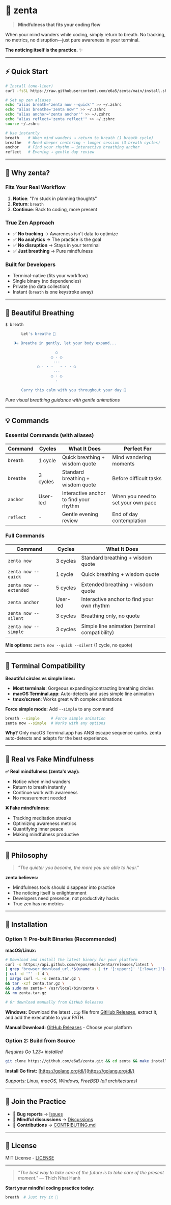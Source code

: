 # 🧘 zenta

> **Mindfulness that fits your coding flow**

When your mind wanders while coding, simply return to breath. No tracking, no metrics, no disruption—just pure awareness in your terminal.

**The noticing itself is the practice.** ✨

---

## ⚡ Quick Start

```bash
# Install (one-liner)
curl -fsSL https://raw.githubusercontent.com/e6a5/zenta/main/install.sh | bash

# Set up zen aliases
echo "alias breath='zenta now --quick'" >> ~/.zshrc
echo "alias breathe='zenta now'" >> ~/.zshrc
echo "alias anchor='zenta anchor'" >> ~/.zshrc
echo "alias reflect='zenta reflect'" >> ~/.zshrc
source ~/.zshrc

# Use instantly
breath    # When mind wanders → return to breath (1 breath cycle)
breathe   # Need deeper centering → longer session (3 breath cycles)
anchor    # Find your rhythm → interactive breathing anchor
reflect   # Evening → gentle day review
```

---

## 🌸 Why zenta?

### **Fits Your Real Workflow**

1. **Notice**: "I'm stuck in planning thoughts"
2. **Return**: `breath`
3. **Continue**: Back to coding, more present

### **True Zen Approach**

- ✅ **No tracking** → Awareness isn't data to optimize
- ✅ **No analytics** → The practice is the goal
- ✅ **No disruption** → Stays in your terminal
- ✅ **Just breathing** → Pure mindfulness

### **Built for Developers**

- Terminal-native (fits your workflow)
- Single binary (no dependencies)
- Private (no data collection)
- Instant (`breath` is one keystroke away)

---

## 🌊 Beautiful Breathing

```bash
$ breath

       Let's breathe 🌸

    🌬️ Breathe in gently, let your body expand...

                      ○
                    ○ · ○
                     ···
              ○ · · ·   · · · ○
                     ···
                    ○ · ○
                      ·

       Carry this calm with you throughout your day 🙏
```

_Pure visual breathing guidance with gentle animations_

---

## 💡 Commands

### **Essential Commands (with aliases)**

| Command   | Cycles   | What It Does                           | Perfect For                        |
| --------- | -------- | -------------------------------------- | ---------------------------------- |
| `breath`  | 1 cycle  | Quick breathing + wisdom quote         | Mind wandering moments             |
| `breathe` | 3 cycles | Standard breathing + wisdom quote      | Before difficult tasks             |
| `anchor`  | User-led | Interactive anchor to find your rhythm | When you need to set your own pace |
| `reflect` | -        | Gentle evening review                  | End of day contemplation           |

### **Full Commands**

| Command                | Cycles   | What It Does                                   |
| ---------------------- | -------- | ---------------------------------------------- |
| `zenta now`            | 3 cycles | Standard breathing + wisdom quote              |
| `zenta now --quick`    | 1 cycle  | Quick breathing + wisdom quote                 |
| `zenta now --extended` | 5 cycles | Extended breathing + wisdom quote              |
| `zenta anchor`         | User-led | Interactive anchor to find your own rhythm     |
| `zenta now --silent`   | 3 cycles | Breathing only, no quote                       |
| `zenta now --simple`   | 3 cycles | Simple line animation (terminal compatibility) |

**Mix options:** `zenta now --quick --silent` (1 cycle, no quote)

---

## 🔧 Terminal Compatibility

**Beautiful circles vs simple lines:**

- **Most terminals**: Gorgeous expanding/contracting breathing circles
- **macOS Terminal.app**: Auto-detects and uses simple line animation
- **tmux/screen**: Works great with complex animations

**Force simple mode:** Add `--simple` to any command

```bash
breath --simple     # Force simple animation
zenta now --simple  # Works with any options
```

**Why?** Only macOS Terminal.app has ANSI escape sequence quirks. zenta auto-detects and adapts for the best experience.

---

## 🎯 Real vs Fake Mindfulness

**✅ Real mindfulness (zenta's way):**

- Notice when mind wanders
- Return to breath instantly
- Continue work with awareness
- No measurement needed

**❌ Fake mindfulness:**

- Tracking meditation streaks
- Optimizing awareness metrics
- Quantifying inner peace
- Making mindfulness productive

---

## 🌿 Philosophy

> _"The quieter you become, the more you are able to hear."_

**zenta believes:**

- Mindfulness tools should disappear into practice
- The noticing itself is enlightenment
- Developers need presence, not productivity hacks
- True zen has no metrics

---

## 🚀 Installation

### **Option 1: Pre-built Binaries (Recommended)**

**macOS/Linux:**

```bash
# Download and install the latest binary for your platform
curl -s https://api.github.com/repos/e6a5/zenta/releases/latest \
| grep "browser_download_url.*$(uname -s | tr '[:upper:]' '[:lower:]')-$(uname -m | sed 's/x86_64/amd64/')" \
| cut -d '"' -f 4 \
| xargs curl -L -o zenta.tar.gz \
&& tar -xzf zenta.tar.gz \
&& sudo mv zenta-* /usr/local/bin/zenta \
&& rm zenta.tar.gz

# Or download manually from GitHub Releases
```

**Windows:**
Download the latest `.zip` file from [GitHub Releases](https://github.com/e6a5/zenta/releases), extract it, and add the executable to your PATH.

**Manual Download:** [GitHub Releases](https://github.com/e6a5/zenta/releases) - Choose your platform

### **Option 2: Build from Source**

_Requires Go 1.23+ installed_

```bash
git clone https://github.com/e6a5/zenta.git && cd zenta && make install-system
```

**Install Go first:** [https://golang.org/dl/](https://golang.org/dl/)

_Supports: Linux, macOS, Windows, FreeBSD (all architectures)_

---

## 🧘 Join the Practice

- 🐛 **Bug reports** → [Issues](https://github.com/e6a5/zenta/issues)
- 💭 **Mindful discussions** → [Discussions](https://github.com/e6a5/zenta/discussions)
- 🔧 **Contributions** → [CONTRIBUTING.md](CONTRIBUTING.md)

---

## 📄 License

MIT License - [LICENSE](LICENSE)

---

> _"The best way to take care of the future is to take care of the present moment."_ — Thich Nhat Hanh

**Start your mindful coding practice today:**

```bash
breath  # Just try it 🙏
```
